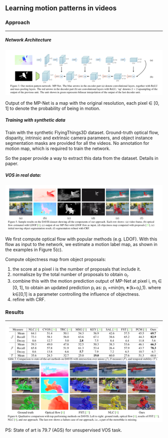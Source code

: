 ## Learning motion patterns in videos


### Approach

------

##### Network Architecture

![npnet](./res/npnet.png)

Output of the MP-Net is a map with the original resolution, each pixel ∈ [0, 1] to denote the probability of being in motion.

##### Training with synthetic data

Train with the synthetic FlyingThings3D dataset. Ground-truth optical flow, disparity, intrinsic and extrinsic camera parameers, and object instance segmentation masks are provided for all the videos. No annotation for motion map, which is required to train the network. 

So the paper provide a way to extract this data from the dataset. Details in paper.

##### VOS in real data:

![VOS](./res/VOS.png)

We first compute optical flow with popular methods (e.g. LDOF). With this flow as input to the network, we estimate a motion label map, as shown in the examples in Figure 5(c).

Compute objectness map from object proposals: 

1. the score at a pixel i is the number of proposals that include it.
2. normalisze by the total number of proposals to obtain o<sub>i</sub>.
3. combine this with the motion prediction output of MP-Net at pixel i, m<sub>i</sub> ∈ [0, 1], to obtain an updated prediction p<sub>i</sub> as: p<sub>i</sub> =min(m<sub>i</sub> ∗(k+o<sub>i</sub>),1). where k∈[0,1] is a parameter controlling the influence of objectness. 
4. refine with CRF. 



### Results

------

![result](./res/result.png)



PS: State of art is 79.7 (AGS) for unsupervised VOS task.